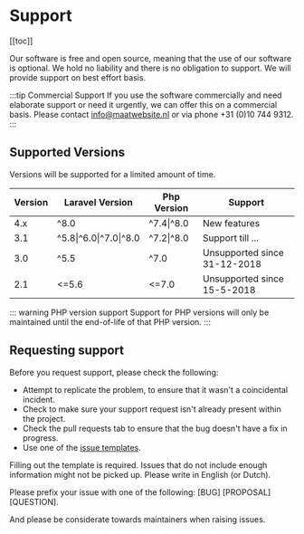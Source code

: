 # Support

[[toc]]

Our software is free and open source, meaning that the use of our software is optional. We hold no liability and there is no obligation to support. We will provide support on best effort basis. 

:::tip Commercial Support
If you use the software commercially and need elaborate support or need it urgently, we can offer this on a commercial basis. Please contact <info@maatwebsite.nl> or via phone +31 (0)10 744 9312.
:::

## Supported Versions

Versions will be supported for a limited amount of time.

| Version | Laravel Version | Php Version | Support |
|---- |----|----|----|
| 4.x | ^8.0 |  ^7.4\|^8.0 | New features |
| 3.1 | ^5.8\|^6.0\|^7.0\|^8.0 |  ^7.2\|^8.0 | Support till ... |
| 3.0 | ^5.5 |  ^7.0 | Unsupported since 31-12-2018 |
| 2.1 | <=5.6 | <=7.0 | Unsupported since 15-5-2018 |

::: warning PHP version support
Support for PHP versions will only be maintained until the end-of-life of that PHP version.
:::

## Requesting support
Before you request support, please check the following:
* Attempt to replicate the problem, to ensure that it wasn't a coincidental incident.
* Check to make sure your support request isn't already present within the project.
* Check the pull requests tab to ensure that the bug doesn't have a fix in progress.
* Use one of the [issue templates](https://github.com/SpartnerNL/Laravel-Excel/tree/3.1/.github/ISSUE_TEMPLATE).

Filling out the template is required. Issues that do not include enough information might not  be picked up. Please write in English (or Dutch).

Please prefix your issue with one of the following: [BUG] [PROPOSAL] [QUESTION].

And please be considerate towards maintainers when raising issues.
